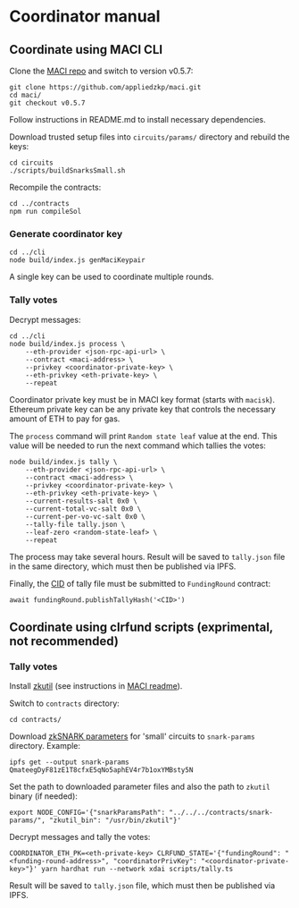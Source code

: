 # Coordinator manual

## Coordinate using MACI CLI

Clone the [MACI repo](https://github.com/appliedzkp/maci/) and switch to version v0.5.7:

```
git clone https://github.com/appliedzkp/maci.git
cd maci/
git checkout v0.5.7
```

Follow instructions in README.md to install necessary dependencies.

Download trusted setup files into `circuits/params/` directory and rebuild the keys:

```
cd circuits
./scripts/buildSnarksSmall.sh
```

Recompile the contracts:

```
cd ../contracts
npm run compileSol
```

### Generate coordinator key

```
cd ../cli
node build/index.js genMaciKeypair
```

A single key can be used to coordinate multiple rounds.

### Tally votes

Decrypt messages:

```
cd ../cli
node build/index.js process \
    --eth-provider <json-rpc-api-url> \
    --contract <maci-address> \
    --privkey <coordinator-private-key> \
    --eth-privkey <eth-private-key> \
    --repeat
```

Coordinator private key must be in MACI key format (starts with `macisk`).
Ethereum private key can be any private key that controls the necessary amount of ETH to pay for gas.

The `process` command will print `Random state leaf` value at the end. This value will be needed to run the next command which tallies the votes:

```
node build/index.js tally \
    --eth-provider <json-rpc-api-url> \
    --contract <maci-address> \
    --privkey <coordinator-private-key> \
    --eth-privkey <eth-private-key> \
    --current-results-salt 0x0 \
    --current-total-vc-salt 0x0 \
    --current-per-vo-vc-salt 0x0 \
    --tally-file tally.json \
    --leaf-zero <random-state-leaf> \
    --repeat
```

The process may take several hours. Result will be saved to `tally.json` file in the same directory, which must then be published via IPFS.

Finally, the [CID](https://ipfs.io/ipns/docs.ipfs.io/concepts/content-addressing/) of tally file must be submitted to `FundingRound` contract:

```
await fundingRound.publishTallyHash('<CID>')
```

## Coordinate using clrfund scripts (exprimental, not recommended)

### Tally votes

Install [zkutil](https://github.com/poma/zkutil) (see instructions in [MACI readme](https://github.com/appliedzkp/maci#get-started)).

Switch to `contracts` directory:

```
cd contracts/
```

Download [zkSNARK parameters](https://ipfs.io/ipfs/QmateegDyF81zE1T8cfxE5qNo5aphEV4r7b1oxYMBsty5N) for 'small' circuits to `snark-params` directory. Example:

```
ipfs get --output snark-params QmateegDyF81zE1T8cfxE5qNo5aphEV4r7b1oxYMBsty5N
```

Set the path to downloaded parameter files and also the path to `zkutil` binary (if needed):

```
export NODE_CONFIG='{"snarkParamsPath": "../../../contracts/snark-params/", "zkutil_bin": "/usr/bin/zkutil"}'
```

Decrypt messages and tally the votes:

```
COORDINATOR_ETH_PK=<eth-private-key> CLRFUND_STATE='{"fundingRound": "<funding-round-address>", "coordinatorPrivKey": "<coordinator-private-key>"}' yarn hardhat run --network xdai scripts/tally.ts
```

Result will be saved to `tally.json` file, which must then be published via IPFS.
